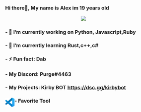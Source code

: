 ### Hi there👋, My name is Alex im 19 years old
<p align="center"><img src="https://i.imgur.com/A6bWGFl.gif"/></p>



### - 🔭 I’m currently working on Python, Javascript,Ruby
### - 🌱 I’m currently learning Rust,c++,c#
### - ⚡ Fun fact: Dab
### - My Discord: Purge#4463
### - My Projects: Kirby BOT https://dsc.gg/kirbybot
### - Favorite Tool <img align="left" alt="VSCode" width="30px" src="https://raw.githubusercontent.com/Mempler/Mempler/master/assets//visual-studio-code.svg"/>
